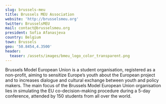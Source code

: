```yaml
---
slug: brussels-meu
title: Brussels MEU Association
website: 'http://brusselsmeu.org'
twitter: BrusselsMEU ‏
mail: contact@brusselsmeu.org
president: Sofia Afanasjeva
country: Belgium
town: Brussels
geo: '50.8454,4.3500'
header:
  teaser: /assets/images/bmeu_logo_color_transparent.png
---
```

Brussels Model European Union is a student organisation, registered as a non-profit, aiming to sensitize Europe’s youth about the European project and to increases dialogue and cultural exchange between youth and policy makers. The main focus of the Brussels Model European Union organisation lies in simulating the EU co-decision-making procedure during a 5-day conference, attended by 150 students from all over the world.
